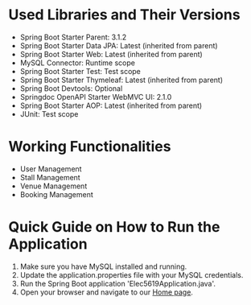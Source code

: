 # Used Libraries and Their Versions
  - Spring Boot Starter Parent: 3.1.2
  - Spring Boot Starter Data JPA: Latest (inherited from parent)
  - Spring Boot Starter Web: Latest (inherited from parent)
  - MySQL Connector: Runtime scope
  - Spring Boot Starter Test: Test scope
  - Spring Boot Starter Thymeleaf: Latest (inherited from parent)
  - Spring Boot Devtools: Optional
  - Springdoc OpenAPI Starter WebMVC UI: 2.1.0
  - Spring Boot Starter AOP: Latest (inherited from parent)
  - JUnit: Test scope

# Working Functionalities
  - User Management
  - Stall Management
  - Venue Management
  - Booking Management

# Quick Guide on How to Run the Application
  1. Make sure you have MySQL installed and running.
  2. Update the application.properties file with your MySQL credentials.
  3. Run the Spring Boot application 'Elec5619Application.java'.
  4. Open your browser and navigate to our [Home page](http://localhost:8080').
